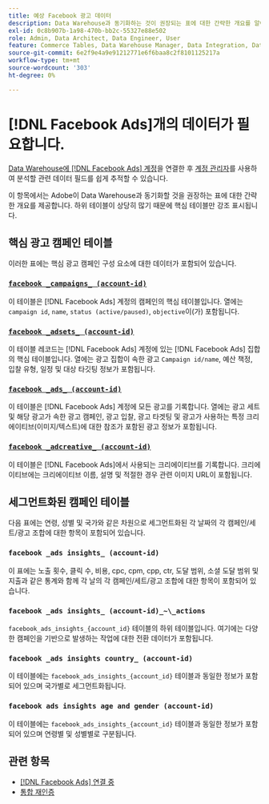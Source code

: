 ```yaml
---
title: 예상 Facebook 광고 데이터
description: Data Warehouse과 동기화하는 것이 권장되는 표에 대한 간략한 개요를 알아봅니다
exl-id: 0c8b907b-1a98-470b-bb2c-55327e88e502
role: Admin, Data Architect, Data Engineer, User
feature: Commerce Tables, Data Warehouse Manager, Data Integration, Data Import/Export
source-git-commit: 6e2f9e4a9e91212771e6f6baa8c2f8101125217a
workflow-type: tm+mt
source-wordcount: '303'
ht-degree: 0%

---
```


# [!DNL Facebook Ads]개의 데이터가 필요합니다.

[Data Warehouse에  [!DNL Facebook Ads] 계정](../integrations/facebook-ads.md)을 연결한 후 [계정 관리자](../../../data-analyst/data-warehouse-mgr/tour-dwm.md)를 사용하여 분석할 관련 데이터 필드를 쉽게 추적할 수 있습니다.

이 항목에서는 Adobe이 Data Warehouse과 동기화할 것을 권장하는 표에 대한 간략한 개요를 제공합니다. 하위 테이블이 상당히 많기 때문에 핵심 테이블만 강조 표시됩니다.

## 핵심 광고 캠페인 테이블

이러한 표에는 핵심 광고 캠페인 구성 요소에 대한 데이터가 포함되어 있습니다.

### [`facebook _campaigns_ (account-id)`](https://developers.facebook.com/docs/marketing-api/reference/ad-campaign-group)

이 테이블은 [!DNL Facebook Ads] 계정의 캠페인의 핵심 테이블입니다. 열에는 `campaign id`, `name`, `status (active/paused)`, `objective`이(가) 포함됩니다.

### [`facebook _adsets_ (account-id)`](https://developers.facebook.com/docs/marketing-api/reference/ad-campaign)

이 테이블 레코드는 [!DNL Facebook Ads] 계정에 있는 [!DNL Facebook Ads] 집합의 핵심 테이블입니다. 열에는 광고 집합이 속한 광고 `Campaign id/name`, 예산 책정, 입찰 유형, 일정 및 대상 타깃팅 정보가 포함됩니다.

### [`facebook _ads_ (account-id)`](https://developers.facebook.com/docs/marketing-api/reference/adgroup)

이 테이블은 [!DNL Facebook Ads] 계정에 모든 광고를 기록합니다. 열에는 광고 세트 및 해당 광고가 속한 광고 캠페인, 광고 입찰, 광고 타겟팅 및 광고가 사용하는 특정 크리에이티브(이미지/텍스트)에 대한 참조가 포함된 광고 정보가 포함됩니다.

### [`facebook _adcreative_ (account-id)`](https://developers.facebook.com/docs/marketing-api/reference/ad-creative)

이 테이블은 [!DNL Facebook Ads]에서 사용되는 크리에이티브를 기록합니다. 크리에이티브에는 크리에이티브 이름, 설명 및 적절한 경우 관련 이미지 URL이 포함됩니다.

## 세그먼트화된 캠페인 테이블

다음 표에는 연령, 성별 및 국가와 같은 차원으로 세그먼트화된 각 날짜의 각 캠페인/세트/광고 조합에 대한 항목이 포함되어 있습니다.

### `facebook _ads insights_ (account-id)`

이 표에는 노출 횟수, 클릭 수, 비용, cpc, cpm, cpp, ctr, 도달 범위, 소셜 도달 범위 및 지출과 같은 통계와 함께 각 날의 각 캠페인/세트/광고 조합에 대한 항목이 포함되어 있습니다.

### `facebook _ads insights_ (account-id)_~\_actions`

`facebook_ads_insights_{account_id}` 테이블의 하위 테이블입니다. 여기에는 다양한 캠페인을 기반으로 발생하는 작업에 대한 전환 데이터가 포함됩니다.

### `facebook _ads insights country_ (account-id)`

이 테이블에는 `facebook_ads_insights_{account_id}` 테이블과 동일한 정보가 포함되어 있으며 국가별로 세그먼트화됩니다.

### `facebook ads insights age and gender (account-id)`

이 테이블에는 `facebook_ads_insights_{account_id}` 테이블과 동일한 정보가 포함되어 있으며 연령별 및 성별별로 구분됩니다.

## 관련 항목

* [ [!DNL Facebook Ads] 연결 중](../integrations/facebook-ads.md)
* [통합 재인증](https://experienceleague.adobe.com/docs/commerce-knowledge-base/kb/how-to/mbi-reauthenticating-integrations.html)
